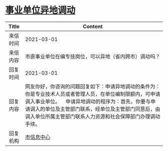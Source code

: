 # <a href="http://www.shangluo.gov.cn/zmhd/ldxxxx.jsp?urltype=leadermail.LeaderMailContentUrl&wbtreeid=1112&leadermailid=6973">事业单位异地调动</a>
|Title|Content|
|:---:|---|
|来信时间|2021-03-01|
|来信内容|市直事业单位在编专技岗位，可以异地（省内跨市）调动吗？|
|回复时间|2021-03-01|
|回复内容|网友你好，你咨询的问题回复如下：申请异地调动的条件为：你是专业技术人员或者管理人员，在单位编制限额内，可申请调入事业单位。    申请异地调动的程序为：首先，你要与申请调入的单位及主管部门联系，经单位及主管部门同意后，由调入单位所属主管部门联系人力资源和社会保障部门办理调动手续。|
|回复机构|<a href="../../categories/agencies/市信息中心.md">市信息中心</a>|
